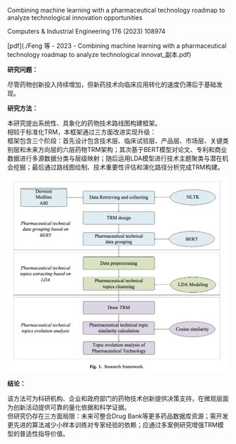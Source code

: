 Combining machine learning with a pharmaceutical technology roadmap to analyze technological innovation opportunities

Computers & Industrial Engineering 176 (2023) 108974

[pdf](./Feng 等 - 2023 - Combining machine learning with a pharmaceutical technology roadmap to analyze technological innovat_副本.pdf)  


**研究问题：** 

尽管药物创新投入持续增加，但新药技术向临床应用转化的速度仍滞后于基础发现。

**研究方法：**

本研究提出系统性、具象化的药物技术路线图构建框架。  
相较于标准化TRM，本框架通过三方面改进实现升级：  
框架包含三个阶段：首先设计包含技术层、临床试验层、产品层、市场层、关键类别层和未来方向层的六层药物TRM架构；其次基于BERT模型对论文、专利和商业数据进行多源数据分类与层级映射；随后运用LDA模型进行技术主题聚类与潜在机会挖掘；最后通过路线图绘制、技术重要性评估和演化路径分析完成TRM构建。

![截屏2025-03-24 15.40.08.png](%E6%88%AA%E5%B1%8F2025-03-24%2015.40.08.png)

**结论：** 


该方法可为科研机构、企业和政府部门的药物技术创新提供决策支持，在微观层面为创新活动提供可靠的量化依据和科学证据。  
但研究仍存在三方面局限：未来可整合Drug Bank等更多药品数据库资源；需开发更先进的算法减少小样本训练对专家经验的依赖；应通过多案例研究增强TRM模型的普适性指导价值。
